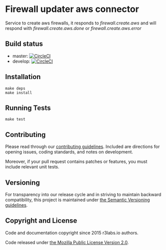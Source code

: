 # Firewall updater aws connector 

Service to create aws firewalls, it responds to *firewall.create.aws* and will respond with *firewall.create.aws.done* or *firewall.create.aws.error*

## Build status

* master: [![CircleCI](https://circleci.com/gh/r3labs/firewall-updater-aws-connector/tree/master.svg?style=svg)](https://circleci.com/gh/r3labs/firewall-updater-aws-connector/tree/master)
* develop: [![CircleCI](https://circleci.com/gh/ErnestIO/firewall-updater-aws-connector/tree/develop.svg?style=svg)](https://circleci.com/gh/r3labs/firewall-updater-aws-connector/tree/develop)

## Installation

```
make deps
make install
```

## Running Tests

```
make test
```

## Contributing

Please read through our
[contributing guidelines](CONTRIBUTING.md).
Included are directions for opening issues, coding standards, and notes on
development.

Moreover, if your pull request contains patches or features, you must include
relevant unit tests.

## Versioning

For transparency into our release cycle and in striving to maintain backward
compatibility, this project is maintained under [the Semantic Versioning guidelines](http://semver.org/).

## Copyright and License

Code and documentation copyright since 2015 r3labs.io authors.

Code released under
[the Mozilla Public License Version 2.0](LICENSE).

